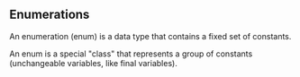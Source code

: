 <h2 align="left">Enumerations</h2>

<p>An enumeration (enum) is a data type that contains a fixed set of constants.</p>

<p>An enum is a special "class" that represents a group of constants (unchangeable variables, like final variables).</p>